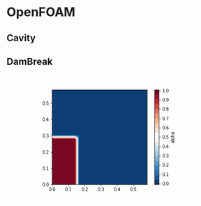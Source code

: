 # OpenFOAM
## Cavity


## DamBreak
![DamBreak](https://github.com/nagamachia/OpenFOAM/blob/main/damBreak.gif)
